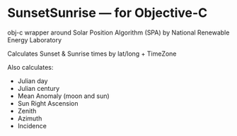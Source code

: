 # SunsetSunrise — for Objective-C

obj-c wrapper around Solar Position Algorithm (SPA) by National Renewable Energy Laboratory

Calculates Sunset & Sunrise times by lat/long + TimeZone 

Also calculates:

- Julian day
- Julian century
- Mean Anomaly (moon and sun)
- Sun Right Ascension 
- Zenith
- Azimuth
- Incidence




